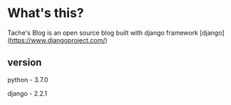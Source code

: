# What's this?
Tache's Blog is an open source blog built with django framework
[django] (https://www.djangoproject.com/)

## version
python - 3.7.0

django - 2.2.1
